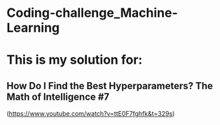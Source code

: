 # Coding-challenge_Machine-Learning
# This is my solution for:
## How Do I Find the Best Hyperparameters? The Math of Intelligence #7
(https://www.youtube.com/watch?v=ttE0F7fghfk&t=329s)
